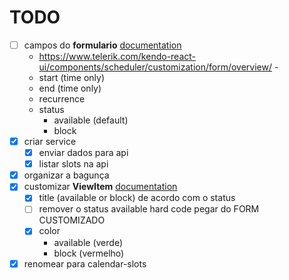 # TODO

- [ ] campos do **formulario** [documentation](https://www.telerik.com/kendo-react-ui/components/scheduler/customization/form/editor/)
  - https://www.telerik.com/kendo-react-ui/components/scheduler/customization/form/overview/ -
  - start (time only)
  - end (time only)
  - recurrence
  - status
    - available (default)
    - block
- [x] criar service
  - [x] enviar dados para api
  - [x] listar slots na api
- [x] organizar a bagunça
- [x] customizar **ViewItem** [documentation](https://www.telerik.com/kendo-react-ui/components/scheduler/customization/items/view-item/)
  - [x] title (available or block) de acordo com o status
  - [ ] remover o status available hard code pegar do FORM CUSTOMIZADO
  - [x] color
    - available (verde)
    - block (vermelho)
- [x] renomear para calendar-slots
